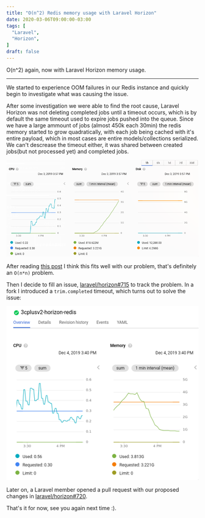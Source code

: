 ```yaml
---
title: "O(n^2) Redis memory usage with Laravel Horizon"
date: 2020-03-06T09:00:00-03:00
tags: [
  "Laravel",
  "Horizon",
]
draft: false
---
```


O(n^2) again, now with Laravel Horizon memory usage.

<!--more-->

---

We started to experience OOM failures in our Redis instance and quickly begin to investigate what was causing the issue.


After some investigation we were able to find the root cause, Laravel Horizon was not deleting completed jobs until a timeout occurs, which is by default the same timeout used to expire jobs pushed into the queue. Since we have a large ammount of jobs (almost 450k each 30min) the redis memory started to grow quadratically, with each job being cached with it's entire payload, which in most cases are entire models/collections serialized. We can't descrease the timeout either, it was shared between created jobs(but not processed yet) and completed jobs.

![Laravel Horizon memory usage](../../images/posts/horizon-memory-usage.png)

After reading [this post](https://randomascii.wordpress.com/2019/12/08/on2-again-now-in-wmi) I think this fits well with our problem, that's definitely an `O(n*n)` problem.

Then I decide to fill an issue, [laravel/horizon#715](https://github.com/laravel/horizon/issues/715) to track the problem.
In a fork I introduced a `trim.completed` timeout, which turns out to solve the issue:

![Laravel Horizon fork memory usage](../../images/posts/horizon-memory-usage-after.png)

Later on, a Laravel member opened a pull request with our proposed changes in [laravel/horizon#720](https://github.com/laravel/horizon/pull/720).

That's it for now, see you again next time :).
